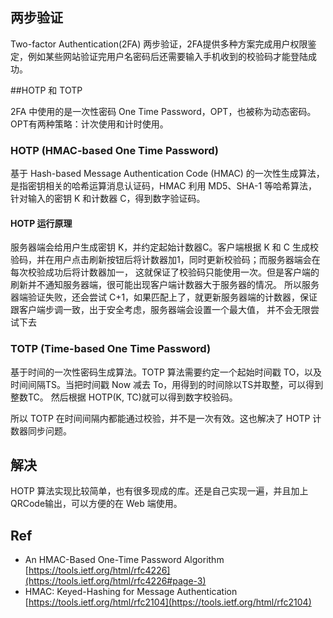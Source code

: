 ## 两步验证

Two-factor Authentication(2FA)
两步验证，2FA提供多种方案完成用户权限鉴定，例如某些网站验证完用户名密码后还需要输入手机收到的校验码才能登陆成功。

##HOTP 和 TOTP

2FA 中使用的是一次性密码 One Time
Password，OPT，也被称为动态密码。OPT有两种策略：计次使用和计时使用。

### HOTP (HMAC-based One Time Password)

基于 Hash-based Message Authentication Code (HMAC) 
的一次性生成算法，是指密钥相关的哈希运算消息认证码，HMAC 利用 MD5、SHA-1
等哈希算法，针对输入的密钥 K 和计数器 C，得到数字验证码。

#### HOTP 运行原理

服务器端会给用户生成密钥 K，并约定起始计数器C。客户端根据 K 和 C
生成校验码，并在用户点击刷新按钮后将计数器加1，同时更新校验码；而服务器端会在每次校验成功后将计数器加一，
这就保证了校验码只能使用一次。但是客户端的刷新并不通知服务器端，很可能出现客户端计数器大于服务器的情况。
所以服务器端验证失败，还会尝试
C+1，如果匹配上了，就更新服务器端的计数器，保证跟客户端步调一致，出于安全考虑，服务器端会设置一个最大值，
并不会无限尝试下去

### TOTP (Time-based One Time Password)

基于时间的一次性密码生成算法。TOTP 算法需要约定一个起始时间戳
TO，以及时间间隔TS。当把时间戳 Now 减去 To，用得到的时间除以TS并取整，可以得到整数TC。
然后根据 HOTP(K, TC)就可以得到数字校验码。

所以 TOTP 在时间间隔内都能通过校验，并不是一次有效。这也解决了 HOTP 计数器同步问题。

## 解决

HOTP 算法实现比较简单，也有很多现成的库。还是自己实现一遍，并且加上QRCode输出，可以方便的在 Web 端使用。

## Ref

- An HMAC-Based One-Time Password Algorithm [https://tools.ietf.org/html/rfc4226](https://tools.ietf.org/html/rfc4226#page-3)
- HMAC: Keyed-Hashing for Message Authentication [https://tools.ietf.org/html/rfc2104](https://tools.ietf.org/html/rfc2104)
